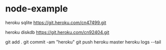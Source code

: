 # node-example

heroku sqlite
https://git.heroku.com/cn47499.git

heroku diskdb
https://git.heroku.com/cn92404.git


git add .
git commit -am "heroku"
git push heroku master
heroku logs --tail
